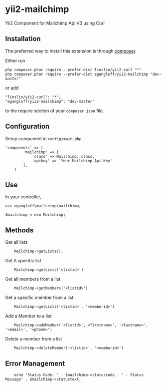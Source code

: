 # yii2-mailchimp
Yii2 Component for Mailchimp Api V3 using Curl

## Installation

The preferred way to install this extension is through [composer](http://getcomposer.org/download/).

Either run

```
php composer.phar require --prefer-dist linslin/yii2-curl "*"
php composer.phar require --prefer-dist egangloff/yii2-mailchimp "dev-master"
```

or add

```
"linslin/yii2-curl": "*",
"egangloff/yii2-mailchimp": "dev-master"
```

to the require section of your `composer.json` file.


## Configuration

Setup component in `config/main.php`

```
'components' => [
        'mailchimp' => [
            'class' => Mailchimp::class,
            'apikey' => 'Your_Mailchimp_Api-Key'
        ],
    ]
```


## Use

In your controller,


```
use egangloff\mailchimp\mailchimp;

$mailchimp = new Mailchimp;
```


## Methods

Get all lists

```
    Mailchimp->getLists();
```

Get A specific list

```
    Mailchimp->getLists('<listid>')
```

Get all members from a list

```
    Mailchimp->getMembers('<listid>')
```

Get a specific member from a list

```
    Mailchimp->getLists('<listid>', '<memberid>')
```

Add a Member to a list

```
    Mailchimp->addMember('<listid>', <firstname>', '<lastname>', '<email>', '<phone>')
```

Delete a member from a list

```
    Mailchimp->deleteMember('<listid>', '<memberid>')
```


## Error Management

```
    echo 'Status Code: ' . $mailchimp->statuscode . ' - Status Message' . $mailchimp->statustext;
```